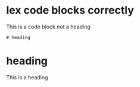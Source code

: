 # lex code blocks correctly

This is a code block not a heading

    # heading

# heading

This is a heading
